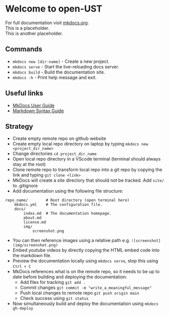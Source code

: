 # Welcome to open-UST

<!-- For adding MathJax to MkDocs
https://stackoverflow.com/questions/27882261/mkdocs-and-mathjax/31926644#31926644
pip install https://github.com/mitya57/python-markdown-math/archive/master.zip -->

For full documentation visit [mkdocs.org](https://www.mkdocs.org).  
This is a placeholder.  
This is another placeholder.  

## Commands

* `mkdocs new [dir-name]` - Create a new project.
* `mkdocs serve` - Start the live-reloading docs server.
* `mkdocs build` - Build the documentation site.
* `mkdocs -h` - Print help message and exit.


## Useful links
* [MkDocs User Guide](https://www.mkdocs.org/user-guide/)
* [Markdown Syntax Guide](https://www.markdownguide.org/basic-syntax/)

## Strategy

* Create empty remote repo on github website
* Create empty local repo directory on laptop by typing `mkdocs new <project_dir_name>`
* Change directories `cd project_dir_name`
* Open local repo directory in a VScode terminal (terminal should always stay at the root)
* Clone remote repo to transform local repo into a git repo by copying the link and typing `git clone <link>`
* MkDocs will create a site directory that should not be tracked. Add `site/` to .gitignore
* Add documentation using the following file structure:

```
repo_name/        # Root directory (open terminal here)
    mkdocs.yml    # The configuration file.
    docs/
        index.md  # The documentation homepage.
        about.md
        license.md
        img/
            screenshot.png   
```     

* You can then reference images using a relative path e.g. `![screenshot](img/screenshot.png)`
* Embed youtube videos by directly copying the HTML embed code into the markdown file.
* Preview the documentation locally using `mkdocs serve`, stop this using `Ctrl + C`
* MkDocs references what is on the remote repo, so it needs to be up to date before building and deploying the documentation:
    * Add files for tracking `git add .`
    * Commit changes `git commit -m "write_a_meaningful_message"`
    * Push local changes to remote repo `git push origin main`
    * Check success using `git status`
* Now simultaneously build and deploy the documentation using `mkdocs gh-deploy`